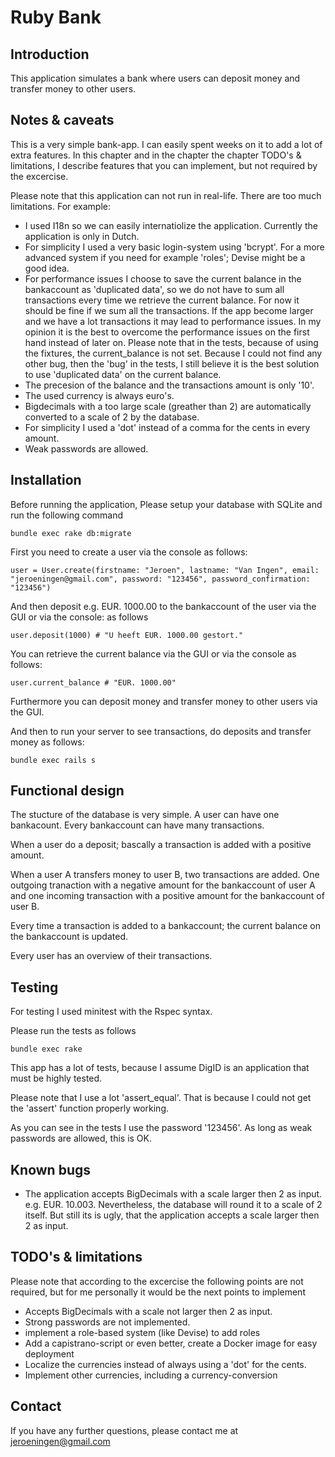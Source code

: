 # Ruby Bank

## Introduction

This application simulates a bank where users can deposit money and transfer money to other users.

## Notes & caveats
This is a very simple bank-app. I can easily spent weeks on it to add a lot of extra features. In this chapter and in the chapter the chapter TODO's & limitations, I describe features that you can implement, but not required by the excercise.

Please note that this application can not run in real-life. There are too much limitations. For example:
* I used I18n so we can easily internatiolize the application. Currently the application is only in Dutch.
* For simplicity I used a very basic login-system using 'bcrypt'. For a more advanced system if you need for example 'roles'; Devise might be a good idea.
* For performance issues I choose to save the current balance in the bankaccount as 'duplicated data', so we do not have to sum all transactions every time we retrieve the current balance. For now it should be fine if we sum all the transactions. If the app become larger and we have a lot transactions it may lead to performance issues. In my opinion it is the best to overcome the performance issues on the first hand instead of later on. Please note that in the tests, because of using the fixtures, the current_balance is not set. Because I could not find any other bug, then the 'bug' in the tests, I still believe it is the best solution to use 'duplicated data' on the current balance.
* The precesion of the balance and the transactions amount is only '10'.
* The used currency is always euro's.
* Bigdecimals with a too large scale (greather than 2) are automatically converted to a scale of 2 by the database.
* For simplicity I used a 'dot' instead of a comma for the cents in every amount.
* Weak passwords are allowed.


## Installation

Before running the application, Please setup your database with SQLite and run the following command
```
bundle exec rake db:migrate
```

First you need to create a user via the console as follows:
```
user = User.create(firstname: "Jeroen", lastname: "Van Ingen", email: "jeroeningen@gmail.com", password: "123456", password_confirmation: "123456")
```

And then deposit e.g. EUR. 1000.00 to the bankaccount of the user via the GUI or via the console: as follows
```
user.deposit(1000) # "U heeft EUR. 1000.00 gestort."
```

You can retrieve the current balance via the GUI or via the console as follows:
```
user.current_balance # "EUR. 1000.00"
```

Furthermore you can deposit money and transfer money to other users via the GUI.

And then to run your server to see transactions, do deposits and transfer money as follows:
```
bundle exec rails s
```


## Functional design

The stucture of the database is very simple. A user can have one bankacount. Every bankaccount can have many transactions.

When a user do a deposit; bascally a transaction is added with a positive amount.

When a user A transfers money to user B, two transactions are added. One outgoing tranaction with a negative amount for the bankaccount of user A and one incoming transaction with a positive amount for the bankaccount of user B.

Every time a transaction is added to a bankaccount; the current balance on the bankaccount is updated.

Every user has an overview of their transactions.


## Testing

For testing I used minitest with the Rspec syntax.

Please run the tests as follows
```
bundle exec rake
```
This app has a lot of tests, because I assume DigID is an application that must be highly tested.

Please note that I use a lot 'assert_equal'. That is because I could not get the 'assert' function properly working.

As you can see in the tests I use the password '123456'. As long as weak passwords are allowed, this is OK.


## Known bugs
* The application accepts BigDecimals with a scale larger then 2 as input. e.g. EUR. 10.003. Nevertheless, the database will round it to a scale of 2 itself. But still its is ugly, that the application accepts a scale larger then 2 as input.

## TODO's & limitations
Please note that according to the excercise the following points are not required, but for me personally it would be the next points to implement
* Accepts BigDecimals with a scale not larger then 2 as input.
* Strong passwords are not implemented.
* implement a role-based system (like Devise) to add roles
* Add a capistrano-script or even better, create a Docker image for easy deployment
* Localize the currencies instead of always using a 'dot' for the cents.
* Implement other currencies, including a currency-conversion

## Contact
If you have any further questions, please contact me at jeroeningen@gmail.com
